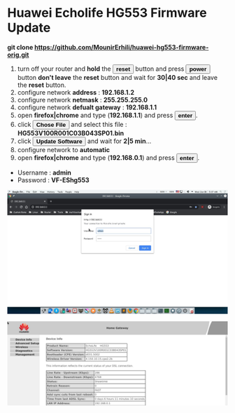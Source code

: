 # Huawei Echolife HG553 Firmware Update

**git clone https://github.com/MounirErhili/huawei-hg553-firmware-orig.git**

1) turn off your router and **hold** the <button>**reset**</button> button and press <button>**power**</button> button **don't leave** the **reset** button and wait for **30|40 sec** and leave the **reset** button.
2) configure network **address** 					: **192.168.1.2**
3) configure network **netmask**  				: **255.255.255.0**
4) configure network **defualt gateway**	: **192.168.1.1**
5) open **firefox|chrome** and type (**192.168.1.1**) and press <button>**enter**</button>.
6) click <button>**Chose File**</button> and select this file : **HG553V100R001C03B043SP01.bin**
7) click <button>**Update Software**</button> and wait for **2|5 min**...
8) configure network to **automatic**
9) open **firefox|chrome** and type (**192.168.0.1**) and press <button>**enter**</button>.

* Username : **admin**
* Password : **VF-EShg553**

![alt text](https://github.com/MounirErhili/huawei-hg553-firmware-orig/blob/master/Screenshot_20200108_053759.jpeg "login page")

![alt text](https://github.com/MounirErhili/huawei-hg553-firmware-orig/blob/master/Screenshot_20200108_053655.jpeg "version")
